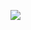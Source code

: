 [![](https://github-readme-stats.vercel.app/api?username=danielwzyang)](https://github.com/anuraghazra/github-readme-stats)
